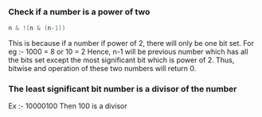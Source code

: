 ### Check if a number is a power of two
```cpp
n & !(n & (n-1))
```

This is because if a number if power of 2, there will only be one bit set.
For eg :- 1000 = 8 or 10 = 2
Hence, n-1 will be previous number which has all the bits set except the most significant bit which is power of 2.
Thus, bitwise and operation of these two numbers will return 0.

### The least significant bit number is a divisor of the number
Ex :- 10000100
Then 100 is a divisor
